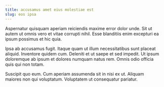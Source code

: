 ```yaml
---
title: accusamus amet eius molestiae est
slug: eos ipsa
---
```


Aspernatur quisquam aperiam reiciendis maxime error dolor unde. Sit ut autem ut omnis vero et vitae corrupti nihil. Esse blanditiis enim excepturi ea ipsum possimus et hic quia.

Ipsa ab accusamus fugit. Itaque quam ut illum necessitatibus sunt placeat aliquid. Inventore quidem cum. Deleniti et ut saepe et sed impedit. Ut ipsum doloremque ab ipsum et dolores numquam natus rem. Omnis odio officia quis qui non totam.

Suscipit quo eum. Cum aperiam assumenda sit in nisi ex ut. Aliquam maiores non qui voluptatum. Voluptatem ut consequatur pariatur.

